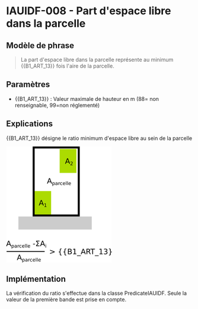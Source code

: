 # IAUIDF-008 - Part d'espace libre dans la parcelle

## Modèle de phrase

> La part d'espace libre dans la parcelle représente au minimum {{B1_ART_13}} fois l'aire de la parcelle.

## Paramètres
*  {{B1_ART_13}} : Valeur maximale de hauteur en m (88= non renseignable, 99=non réglementé)


## Explications

{{B1_ART_13}} désigne le ratio minimum d'espace libre au sein de la parcelle

![Image montrant la contrainte de hauteur maximale d'un bâtiment](../img/rules/IAUIDF/IAUIDF-008.png)

## Implémentation

La vérification du ratio s'effectue dans la classe PredicateIAUIDF. Seule la valeur de la première bande est prise en compte.
